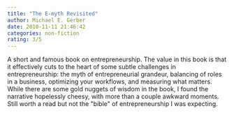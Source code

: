 ```yaml
---
title: "The E-myth Revisited"
author: Michael E. Gerber
date: 2010-11-11 21:46:42
categories: non-fiction
rating: 3/5
---
```


A short and famous book on entrepreneurship. The value in this book is that it effectively cuts to the heart of some subtle challenges in entrepreneurship: the myth of entrepreneurial grandeur, balancing of roles in a business, optimizing your workflows, and measuring what matters. While there are some gold nuggets of wisdom in the book, I found the narrative hopelessly cheesy, with more than a couple awkward moments. Still worth a read but not the "bible" of entrepreneurship I was expecting.
